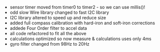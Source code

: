 * sensor timer moved from timer0 to timer2 - so we can use millis()!
* odd slow Wire library changed to fast I2C library
* I2C library altered to speed up and reduce size
* added full compass calibration with hard-iron and soft-iron corrections
* addede Four Order filter to accel data
* all code refactored to fit all the above
* calculations optimized so now measure & calculations uses only 4ms
* gyro filter changed from 98Hz to 20Hz

